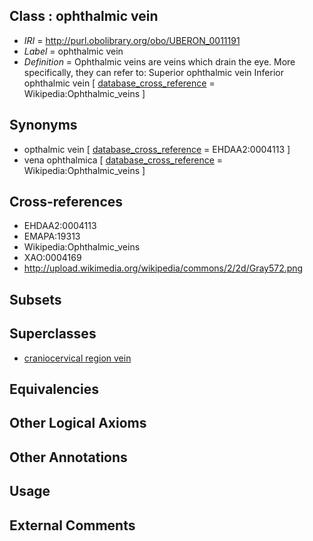 
## Class : ophthalmic vein

 * *IRI* = http://purl.obolibrary.org/obo/UBERON_0011191
 * *Label* = ophthalmic vein
 * *Definition* = Ophthalmic veins are veins which drain the eye. More specifically, they can refer to: Superior ophthalmic vein Inferior ophthalmic vein [ [database_cross_reference](../../ef/oboInOwl#hasDbXref.md) = Wikipedia:Ophthalmic_veins ]

## Synonyms

 * opthalmic vein [ [database_cross_reference](../../ef/oboInOwl#hasDbXref.md) = EHDAA2:0004113 ]
 * vena ophthalmica [ [database_cross_reference](../../ef/oboInOwl#hasDbXref.md) = Wikipedia:Ophthalmic_veins ]

## Cross-references

 * EHDAA2:0004113
 * EMAPA:19313
 * Wikipedia:Ophthalmic_veins
 * XAO:0004169
 * http://upload.wikimedia.org/wikipedia/commons/2/2d/Gray572.png

## Subsets


## Superclasses

 * [craniocervical region vein](../../UBERON/41/UBERON_0009141.md)

## Equivalencies


## Other Logical Axioms


## Other Annotations


## Usage


## External Comments

